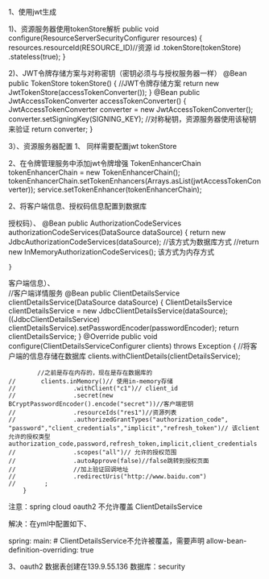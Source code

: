 1、使用jwt生成

1)、资源服务器使用tokenStore解析
    public void configure(ResourceServerSecurityConfigurer resources) {
        resources.resourceId(RESOURCE_ID)//资源 id
                .tokenStore(tokenStore)
                .stateless(true);
    }

2)、JWT令牌存储方案与对称密钥（密钥必须与与授权服务器一样）
    @Bean
    public TokenStore tokenStore() {
        //JWT令牌存储方案
        return new JwtTokenStore(accessTokenConverter());
    }
    @Bean
    public JwtAccessTokenConverter accessTokenConverter() {
        JwtAccessTokenConverter converter = new JwtAccessTokenConverter();
        converter.setSigningKey(SIGNING_KEY); //对称秘钥，资源服务器使用该秘钥来验证
        return converter;
    }


3）、资源服务器配置
1、 同样需要配置jwt tokenStore

  2、在令牌管理服务中添加jwt令牌增强
     TokenEnhancerChain tokenEnhancerChain = new TokenEnhancerChain();
     tokenEnhancerChain.setTokenEnhancers(Arrays.asList(jwtAccessTokenConverter));
     service.setTokenEnhancer(tokenEnhancerChain);


2、将客户端信息、授权码信息配置到数据库


授权码）、
    @Bean
    public AuthorizationCodeServices authorizationCodeServices(DataSource dataSource) {
        return new JdbcAuthorizationCodeServices(dataSource); //该方式为数据库方式
         //return new InMemoryAuthorizationCodeServices();  该方式为内存方式
        
    }
    
客户端信息）、   
        //客户端详情服务
        @Bean
        public ClientDetailsService clientDetailsService(DataSource dataSource) {
            ClientDetailsService clientDetailsService = new JdbcClientDetailsService(dataSource);
            ((JdbcClientDetailsService) clientDetailsService).setPasswordEncoder(passwordEncoder);
            return clientDetailsService;
        }
        @Override
        public void configure(ClientDetailsServiceConfigurer clients)
                throws Exception {
            //将客户端的信息存储在数据库
            clients.withClientDetails(clientDetailsService);
           
            //之前是存在内存的，现在是存在数据库的
    //       clients.inMemory()// 使用in-memory存储
    //                .withClient("c1")// client_id
    //                .secret(new BCryptPasswordEncoder().encode("secret"))//客户端密钥
    //                .resourceIds("res1")//资源列表
    //                .authorizedGrantTypes("authorization_code", "password","client_credentials","implicit","refresh_token")// 该client允许的授权类型authorization_code,password,refresh_token,implicit,client_credentials
    //                .scopes("all")// 允许的授权范围
    //                .autoApprove(false)//false跳转到授权页面
    //                //加上验证回调地址
    //                .redirectUris("http://www.baidu.com")
    //        ;
        }
        
 注意：spring cloud oauth2 不允许覆盖       ClientDetailsService
 
 解决：在yml中配置如下、
 
 spring:
      main:
        # ClientDetailsService不允许被覆盖，需要声明
        allow-bean-definition-overriding: true
        
        
3、oauth2 数据表创建在139.9.55.136  数据库：security
